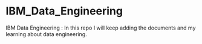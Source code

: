 # IBM_Data_Engineering
IBM Data Engineering : In this repo I will keep adding the documents and my learning about data engineering.
